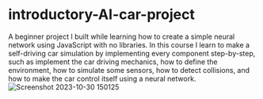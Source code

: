# introductory-AI-car-project
A beginner project I built while learning how to create a simple neural network using JavaScript with no libraries. In this course I learn to make a self-driving car simulation by implementing every component step-by-step, such as implement the car driving mechanics, how to define the environment, how to simulate some sensors, how to detect collisions, and how to make the car control itself using a neural network.
![Screenshot 2023-10-30 150125](https://github.com/TungVietLe/introductory-AI-car-project/assets/99946449/c7feed12-04a9-4c6d-90bd-ed2a386419a9)
